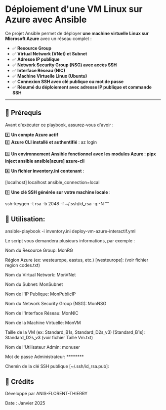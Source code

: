 #  Déploiement d'une VM Linux sur Azure avec Ansible

Ce projet Ansible permet de déployer **une machine virtuelle Linux sur Microsoft Azure** avec un réseau complet :
- ✅ **Resource Group**  
- ✅ **Virtual Network (VNet) et Subnet**  
- ✅ **Adresse IP publique**  
- ✅ **Network Security Group (NSG) avec accès SSH**  
- ✅ **Interface Réseau (NIC)**  
- ✅ **Machine Virtuelle Linux (Ubuntu)**  
- ✅ **Connexion SSH avec clé publique ou mot de passe**  
- ✅ **Résumé du déploiement avec adresse IP publique et commande SSH**  

---

## 📌 **Prérequis**

Avant d'exécuter ce playbook, assurez-vous d'avoir :

1️⃣ **Un compte Azure actif**  
2️⃣ **Azure CLI installé et authentifié** :
   az login

3️⃣ **Un environnement Ansible fonctionnel avec les modules Azure :
pipx inject ansible ansible[azure] azure-cli**

4️⃣ **Un fichier inventory.ini contenant** :

[localhost]
localhost ansible_connection=local

5️⃣ **Une clé SSH générée sur votre machine locale** :

ssh-keygen -t rsa -b 2048 -f ~/.ssh/id_rsa -q -N ""

## 📌 **Utilisation**:
ansible-playbook -i inventory.ini deploy-vm-azure-interactif.yml

Le script vous demandera plusieurs informations, par exemple :

Nom du Resource Group: MonRG

Région Azure (ex: westeurope, eastus, etc.) [westeurope]: (voir fichier region codes.txt)

Nom du Virtual Network: MonVNet

Nom du Subnet: MonSubnet

Nom de l'IP Publique: MonPublicIP

Nom du Network Security Group (NSG): MonNSG

Nom de l'Interface Réseau: MonNIC

Nom de la Machine Virtuelle: MonVM

Taille de la VM (ex: Standard_B1s, Standard_D2s_v3) [Standard_B1s]: Standard_D2s_v3   (voir fichier Taille Vm.txt)

Nom de l'Utilisateur Admin: monuser

Mot de passe Administrateur: ********

Chemin de la clé SSH publique [~/.ssh/id_rsa.pub]: 


## 📌 **Crédits**

Développé par ANIS-FLORENT-THIERRY

Date : Janvier 2025
